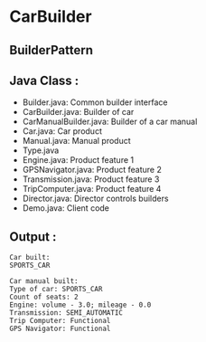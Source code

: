 # CarBuilder
## BuilderPattern

## Java Class :
* Builder.java: Common builder interface
* CarBuilder.java: Builder of car
* CarManualBuilder.java: Builder of a car manual
* Car.java: Car product
* Manual.java: Manual product
* Type.java
* Engine.java: Product feature 1
* GPSNavigator.java: Product feature 2
* Transmission.java: Product feature 3
* TripComputer.java: Product feature 4
* Director.java: Director controls builders
* Demo.java: Client code

## Output :
```
Car built:
SPORTS_CAR

Car manual built:
Type of car: SPORTS_CAR
Count of seats: 2
Engine: volume - 3.0; mileage - 0.0
Transmission: SEMI_AUTOMATIC
Trip Computer: Functional
GPS Navigator: Functional
```

